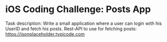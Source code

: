 # iOS Coding Challenge: Posts App 

Task description:
Write a small application where a user can login with his UserID and fetch his posts. 
Rest-API to use for fetching posts: https://jsonplaceholder.typicode.com 
